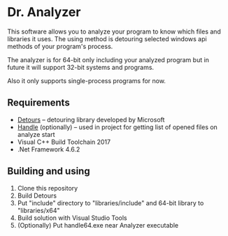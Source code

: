 # Dr. Analyzer
This software allows you to analyze your program to know which files and libraries it uses. The using method is detouring selected windows api methods of your program's process.

The analyzer is for 64-bit only including your analyzed program but in future it will support 32-bit systems and programs.

Also it only supports single-process programs for now.

## Requirements

  + [Detours](https://github.com/microsoft/detours) – detouring library developed by Microsoft
  + [Handle](https://docs.microsoft.com/en-us/sysinternals/downloads/handle) (optionally) – used in project for getting list of opened files on analyze start
  + Visual C++ Build Toolchain 2017
  + .Net Framework 4.6.2

## Building and using

1) Clone this repository
2) Build Detours
3) Put "include" directory to "libraries/include" and 64-bit library to "libraries/x64"
4) Build solution with Visual Studio Tools
5) (Optionally) Put handle64.exe near Analyzer executable
